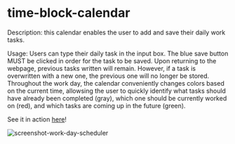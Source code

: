 # time-block-calendar

Description: this calendar enables the user to add and save their daily work tasks.

Usage: Users can type their daily task in the input box. The blue save button MUST be clicked in order for the task to be saved. Upon returning to the webpage, previous tasks written will remain. However, if a task is overwritten with a new one, the previous one will no longer be stored. Throughout the work day, the calendar conveniently changes colors based on the current time, allowsing the user to quickly identify what tasks should have already been completed (gray), which one should be currently worked on (red), and which tasks are coming up in the future (green). 

See it in action [here](https://sbeltier.github.io/time-block-calendar/)!


![screenshot-work-day-scheduler](https://user-images.githubusercontent.com/43533765/125574769-483173f4-d33a-43b4-91fe-8aa9a5a28c68.png)
